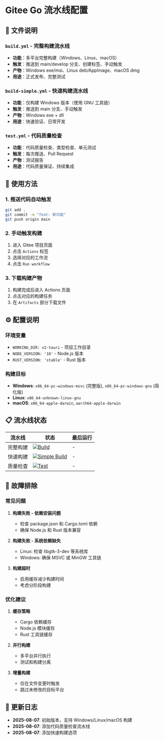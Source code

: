 # Gitee Go 流水线配置

## 📁 文件说明

### `build.yml` - 完整构建流水线
- **功能**：多平台完整构建（Windows、Linux、macOS）
- **触发**：推送到 main/develop 分支、创建标签、手动触发
- **产物**：Windows exe/msi、Linux deb/AppImage、macOS dmg
- **用途**：正式发布、完整测试

### `build-simple.yml` - 快速构建流水线
- **功能**：仅构建 Windows 版本（使用 GNU 工具链）
- **触发**：推送到 main 分支、手动触发
- **产物**：Windows exe + dll
- **用途**：快速验证、日常开发

### `test.yml` - 代码质量检查
- **功能**：代码质量检查、类型检查、单元测试
- **触发**：每次推送、Pull Request
- **产物**：测试报告
- **用途**：代码质量保证、持续集成

## 🚀 使用方法

### 1. 推送代码自动触发
```bash
git add .
git commit -m "feat: 新功能"
git push origin main
```

### 2. 手动触发构建
1. 进入 Gitee 项目页面
2. 点击 `Actions` 标签
3. 选择对应的工作流
4. 点击 `Run workflow`

### 3. 下载构建产物
1. 构建完成后进入 Actions 页面
2. 点击对应的构建任务
3. 在 `Artifacts` 部分下载文件

## ⚙️ 配置说明

### 环境变量
- `WORKING_DIR: v2-tauri` - 项目工作目录
- `NODE_VERSION: '18'` - Node.js 版本
- `RUST_VERSION: 'stable'` - Rust 版本

### 构建目标
- **Windows**: `x86_64-pc-windows-msvc` (完整版), `x86_64-pc-windows-gnu` (简化版)
- **Linux**: `x86_64-unknown-linux-gnu`
- **macOS**: `x86_64-apple-darwin`, `aarch64-apple-darwin`

## 📋 流水线状态

| 流水线 | 状态 | 最后运行 |
|--------|------|----------|
| 完整构建 | [![Build](../../actions/workflows/build.yml/badge.svg)](../../actions/workflows/build.yml) | - |
| 快速构建 | [![Simple Build](../../actions/workflows/build-simple.yml/badge.svg)](../../actions/workflows/build-simple.yml) | - |
| 质量检查 | [![Test](../../actions/workflows/test.yml/badge.svg)](../../actions/workflows/test.yml) | - |

## 🔧 故障排除

### 常见问题

1. **构建失败 - 依赖安装问题**
   - 检查 package.json 和 Cargo.toml 依赖
   - 确保 Node.js 和 Rust 版本兼容

2. **构建失败 - 系统依赖缺失**
   - Linux: 检查 libgtk-3-dev 等系统库
   - Windows: 确保 MSVC 或 MinGW 工具链

3. **构建超时**
   - 启用缓存减少构建时间
   - 考虑分阶段构建

### 优化建议

1. **缓存策略**
   - Cargo 依赖缓存
   - Node.js 模块缓存
   - Rust 工具链缓存

2. **并行构建**
   - 多平台并行执行
   - 测试和构建分离

3. **增量构建**
   - 仅在文件变更时触发
   - 跳过未修改的目标平台

## 📝 更新日志

- **2025-08-07**: 初始版本，支持 Windows/Linux/macOS 构建
- **2025-08-07**: 添加代码质量检查流水线
- **2025-08-07**: 添加快速构建选项